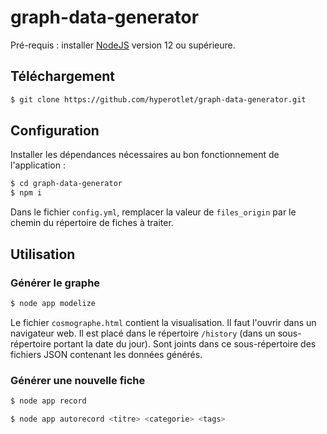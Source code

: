 # graph-data-generator

Pré-requis : installer [NodeJS](https://nodejs.org/fr/) version 12 ou supérieure.

## Téléchargement

```bash
$ git clone https://github.com/hyperotlet/graph-data-generator.git
```

## Configuration

Installer les dépendances nécessaires au bon fonctionnement de l'application :

```bash
$ cd graph-data-generator
$ npm i
```

Dans le fichier `config.yml`, remplacer la valeur de `files_origin` par le chemin du répertoire de fiches à traiter.

## Utilisation

### Générer le graphe

```bash
$ node app modelize
```

Le fichier `cosmographe.html` contient la visualisation. Il faut l'ouvrir dans un navigateur web.
Il est placé dans le répertoire `/history` (dans un sous-répertoire portant la date du jour).
Sont joints dans ce sous-répertoire des fichiers JSON contenant les données générés.

### Générer une nouvelle fiche

```bash
$ node app record
```

```bash
$ node app autorecord <titre> <categorie> <tags>
```